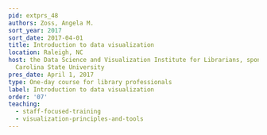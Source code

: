 ```yaml
---
pid: extprs_48
authors: Zoss, Angela M.
sort_year: 2017
sort_date: 2017-04-01
title: Introduction to data visualization
location: Raleigh, NC
host: the Data Science and Visualization Institute for Librarians, sponsored by North
  Carolina State University
pres_date: April 1, 2017
type: One-day course for library professionals
label: Introduction to data visualization
order: '07'
teaching: 
  - staff-focused-training
  - visualization-principles-and-tools
---
```

